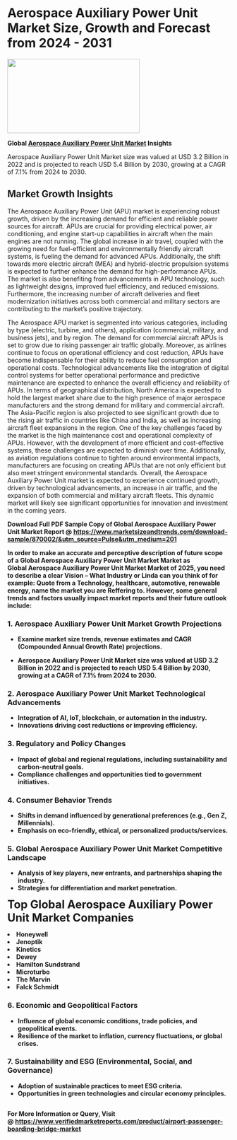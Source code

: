 <H1>Aerospace Auxiliary Power Unit Market Size, Growth and Forecast from 2024 - 2031</H1><img class="aligncenter size-medium wp-image-584254" src="https://thirdeyenews.in/wp-content/uploads/2024/09/Global-Market-Research-300x168.jpeg" alt="" width="300" height="168" /><p><strong>Global&nbsp;<a href="https://www.marketsizeandtrends.com/download-sample/870002/&amp;utm_source=Pulse&amp;utm_medium=201">Aerospace Auxiliary Power Unit Market</a> Insights</strong></p><p>Aerospace Auxiliary Power Unit Market size was valued at USD 3.2 Billion in 2022 and is projected to reach USD 5.4 Billion by 2030, growing at a CAGR of 7.1% from 2024 to 2030.</p><p><h2>Market Growth Insights</h2> <p>The Aerospace Auxiliary Power Unit (APU) market is experiencing robust growth, driven by the increasing demand for efficient and reliable power sources for aircraft. APUs are crucial for providing electrical power, air conditioning, and engine start-up capabilities in aircraft when the main engines are not running. The global increase in air travel, coupled with the growing need for fuel-efficient and environmentally friendly aircraft systems, is fueling the demand for advanced APUs. Additionally, the shift towards more electric aircraft (MEA) and hybrid-electric propulsion systems is expected to further enhance the demand for high-performance APUs. The market is also benefiting from advancements in APU technology, such as lightweight designs, improved fuel efficiency, and reduced emissions. Furthermore, the increasing number of aircraft deliveries and fleet modernization initiatives across both commercial and military sectors are contributing to the market’s positive trajectory.</p> <p><strong></strong></p> <p>The Aerospace APU market is segmented into various categories, including by type (electric, turbine, and others), application (commercial, military, and business jets), and by region. The demand for commercial aircraft APUs is set to grow due to rising passenger air traffic globally. Moreover, as airlines continue to focus on operational efficiency and cost reduction, APUs have become indispensable for their ability to reduce fuel consumption and operational costs. Technological advancements like the integration of digital control systems for better operational performance and predictive maintenance are expected to enhance the overall efficiency and reliability of APUs. In terms of geographical distribution, North America is expected to hold the largest market share due to the high presence of major aerospace manufacturers and the strong demand for military and commercial aircraft. The Asia-Pacific region is also projected to see significant growth due to the rising air traffic in countries like China and India, as well as increasing aircraft fleet expansions in the region. One of the key challenges faced by the market is the high maintenance cost and operational complexity of APUs. However, with the development of more efficient and cost-effective systems, these challenges are expected to diminish over time. Additionally, as aviation regulations continue to tighten around environmental impacts, manufacturers are focusing on creating APUs that are not only efficient but also meet stringent environmental standards. Overall, the Aerospace Auxiliary Power Unit market is expected to experience continued growth, driven by technological advancements, an increase in air traffic, and the expansion of both commercial and military aircraft fleets. This dynamic market will likely see significant opportunities for innovation and investment in the coming years.</p> <p><strong></p><p><span class=""><strong>Download Full PDF Sample Copy of Global Aerospace Auxiliary Power Unit Market Report</strong> @ <a href="https://www.marketsizeandtrends.com/download-sample/870002/&amp;utm_source=Pulse&amp;utm_medium=201" target="_blank">https://www.marketsizeandtrends.com/download-sample/870002/&amp;utm_source=Pulse&amp;utm_medium=201</a></span></p><p>In order to make an accurate and perceptive description of future scope of a Global&nbsp;Aerospace Auxiliary Power Unit Market Market as Global&nbsp;Aerospace Auxiliary Power Unit Market Market of 2025, you need to describe a clear Vision &ndash; What Industry or Linda can you think of for example: Quote from a Technology, healthcare, automotive, renewable energy, name the market you are Reffering to. However, some general trends and factors usually impact market reports and their future outlook include:</p><h3>1.&nbsp;<strong>Aerospace Auxiliary Power Unit Market Growth Projections</strong></h3><ul><li>Examine market size trends, revenue estimates and CAGR (Compounded Annual Growth Rate) projections.</li><li><p>Aerospace Auxiliary Power Unit Market size was valued at USD 3.2 Billion in 2022 and is projected to reach USD 5.4 Billion by 2030, growing at a CAGR of 7.1% from 2024 to 2030.</p></li></ul><h3>2.&nbsp;<strong>Aerospace Auxiliary Power Unit Market Technological Advancements</strong></h3><ul><li>Integration of AI, IoT, blockchain, or automation in the industry.</li><li>Innovations driving cost reductions or improving efficiency.</li></ul><h3>3.&nbsp;<strong>Regulatory and Policy Changes</strong></h3><ul><li>Impact of global and regional regulations, including sustainability and carbon-neutral goals.</li><li>Compliance challenges and opportunities tied to government initiatives.</li></ul><h3>4.&nbsp;<strong>Consumer Behavior Trends</strong></h3><ul><li>Shifts in demand influenced by generational preferences (e.g., Gen Z, Millennials).</li><li>Emphasis on eco-friendly, ethical, or personalized products/services.</li></ul><h3>5.&nbsp;<strong>Global Aerospace Auxiliary Power Unit Market Competitive Landscape</strong></h3><ul><li>Analysis of key players, new entrants, and partnerships shaping the industry.</li><li>Strategies for differentiation and market penetration.</li></ul><p data-pm-slice="1 1 []"><span style="color: inherit; font-family: inherit; font-size: 25px;">Top Global Aerospace Auxiliary Power Unit Market Companies</span></p><div class="" data-test-id=""><p><li>Honeywell</li><li> Jenoptik</li><li> Kinetics</li><li> Dewey</li><li> Hamilton Sundstrand</li><li> Microturbo</li><li> The Marvin</li><li> Falck Schmidt</li></p></div><h3>6.&nbsp;<strong>Economic and Geopolitical Factors</strong></h3><ul><li>Influence of global economic conditions, trade policies, and geopolitical events.</li><li>Resilience of the market to inflation, currency fluctuations, or global crises.</li></ul><h3>7.&nbsp;<strong>Sustainability and ESG (Environmental, Social, and Governance)</strong></h3><ul><li>Adoption of sustainable practices to meet ESG criteria.</li><li>Opportunities in green technologies and circular economy principles.</li></ul><h2><strong style="font-size: 14px;">For More Information or Query, Visit @&nbsp;</strong><a style="background-color: #ffffff; font-size: 14px;" href="https://www.marketsizeandtrends.com/report/aerospace-auxiliary-power-unit-market/" target="_blank">https://www.verifiedmarketreports.com/product/airport-passenger-boarding-bridge-market</a></h2>
